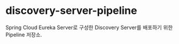 # discovery-server-pipeline

Spring Cloud Eureka Server로 구성한 Discovery Server를 배포하기 위한 Pipeline 저장소.